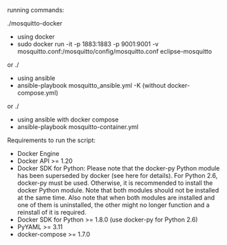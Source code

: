 running commands:

./mosquitto-docker
- using docker
- sudo docker run -it -p 1883:1883 -p 9001:9001 -v mosquitto.conf:/mosquitto/config/mosquitto.conf eclipse-mosquitto 

or 
./
- using ansible
- ansible-playbook mosquitto_ansible.yml -K (without docker-compose.yml)

or ./ 
- using ansible with docker compose
- ansible-playbook mosquitto-container.yml


Requirements to run the script:
- Docker Engine
- Docker API >= 1.20
- Docker SDK for Python: Please note that the docker-py Python module has been superseded by docker (see here for details). For Python 2.6, docker-py must be used. Otherwise, it is recommended to install the docker Python module. Note that both modules should not be installed at the same time. Also note that when both modules are installed and one of them is uninstalled, the other might no longer function and a reinstall of it is required.
- Docker SDK for Python >= 1.8.0 (use docker-py for Python 2.6)
- PyYAML >= 3.11
- docker-compose >= 1.7.0